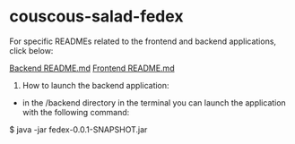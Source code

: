 # couscous-salad-fedex

For specific READMEs related to the frontend and backend applications, click below:

[Backend README.md](https://github.com/green-fox-academy/couscous-salad-fedex/blob/development/backend/README.md)
[Frontend README.md](https://github.com/green-fox-academy/couscous-salad-fedex/blob/development/frontend/README.md)

1) How to launch the backend application:
- in the /backend directory in the terminal you can launch the application with the following command:

$ java -jar fedex-0.0.1-SNAPSHOT.jar

